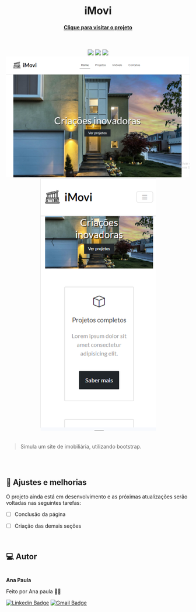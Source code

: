  <h1 align="center">iMovi</h1>
  <h4 align="center"><a href="https://anapaulasanto.github.io/iMovi/">Clique para visitar o projeto</a></h4>
<br><br>

  <div align="center">
 <img src="https://img.shields.io/badge/html5-%23E34F26.svg?style=for-the-badge&logo=html5&logoColor=white">
 <img src="https://img.shields.io/badge/css3-%231572B6.svg?style=for-the-badge&logo=css3&logoColor=white">
    <img src="https://img.shields.io/badge/bootstrap-%231572B6.svg?style=for-the-badge&logo=bootstrap&logoColor=white">

  </div>

  <div align="center">
  <img alt="banner" title="banner" src="./assets/Banner1.png">
   <img alt="banner" title="banner" src="./assets/Banner2.png">
</div>

<br>

> Simula um site de imobiliária, utilizando bootstrap.

<br><br>

## 📝 Ajustes e melhorias
O projeto ainda está em desenvolvimento e as próximas atualizações serão voltadas nas seguintes tarefas:

- [ ] Conclusão da página
- [ ] Criação das demais seções

  
<br>
<h2> 💻 Autor</h2>

 <img style="border-radius: 50%;" src="https://avatars.githubusercontent.com/u/149811410?s=400&u=bb09c5d7f36aed097c3d8654b8d445ee587ed4b1&v=4" width="100px;" alt=""/>
 <br />
 <b>Ana Paula</b>


Feito por Ana paula 👋🏽 

[![Linkedin Badge](https://img.shields.io/badge/-Ana-blue?style=flat-square&logo=Linkedin&logoColor=white&link=https://www.linkedin.com/in/ana-paula-araujo-22bb69267?utm_source=share&utm_campaign=share_via&utm_content=profile&utm_medium=ios_app)](https://www.linkedin.com/in/ana-paula-araujo-22bb69267?utm_source=share&utm_campaign=share_via&utm_content=profile&utm_medium=ios_app) 
[![Gmail Badge](https://img.shields.io/badge/-Gmail-c14438?style=flat-square&logo=Gmail&logoColor=white&link=mailto:ana.paraujosanto@gmail.com)](mailto:ana.paraujosanto@gmail.com)
